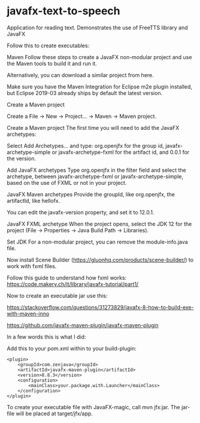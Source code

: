 # javafx-text-to-speech
Application for reading text.
Demonstrates the use of FreeTTS library and JavaFX


Follow this to create executables:

Maven
Follow these steps to create a JavaFX non-modular project and use the Maven tools to build it and run it.

Alternatively, you can download a similar project from here.

Make sure you have the Maven Integration for Eclipse m2e plugin installed, but Eclipse 2019-03 already ships by default the latest version.

Create a Maven project

Create a File -> New -> Project... -> Maven -> Maven project.

Create a Maven project The first time you will need to add the JavaFX archetypes:

Select Add Archetypes... and type: org.openjfx for the group id,  javafx-archetype-simple or javafx-archetype-fxml for the artifact id, and 0.0.1 for the version.

Add JavaFX archetypes Type org.openjfx in the filter field and select the archetype, between javafx-archetype-fxml or javafx-archetype-simple, based on the use of FXML or not in your project.

JavaFX Maven archetypes Provide the groupId, like org.openjfx, the artifactId, like hellofx.

You can edit the javafx-version property, and set it to 12.0.1.

JavaFX FXML archetype When the project opens, select the JDK 12 for the project (File -> Properties -> Java Build Path -> Libraries).

Set JDK For a non-modular project, you can remove the module-info.java file.


Now install Scene Builder (https://gluonhq.com/products/scene-builder/) to work with fxml files.

Follow this guide to understand how fxml works: https://code.makery.ch/it/library/javafx-tutorial/part1/


Now to create an executable jar use this:

https://stackoverflow.com/questions/31273829/javafx-8-how-to-build-exe-with-maven-inno

https://github.com/javafx-maven-plugin/javafx-maven-plugin

In a few words this is what I did:


Add this to your pom.xml within to your build-plugin:


```
<plugin>
    <groupId>com.zenjava</groupId>
    <artifactId>javafx-maven-plugin</artifactId>
    <version>8.8.3</version>
    <configuration>
        <mainClass>your.package.with.Launcher</mainClass>
    </configuration>
</plugin>
```
To create your executable file with JavaFX-magic, call mvn jfx:jar. The jar-file will be placed at target/jfx/app.
